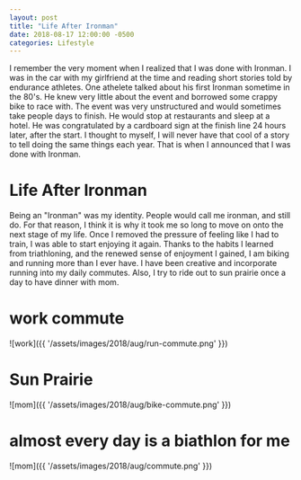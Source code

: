 ```yaml
---
layout: post
title: "Life After Ironman"
date: 2018-08-17 12:00:00 -0500
categories: Lifestyle
---
```

    
I remember the very moment when I realized that I was done with Ironman.
I was in the car with my girlfriend at the time and reading short stories told by endurance athletes.
One athelete talked about his first Ironman sometime in the 80's.
He knew very little about the event and borrowed some crappy bike to race with.
The event was very unstructured and would sometimes take people days to finish.
He would stop at restaurants and sleep at a hotel.
He was congratulated by a cardboard sign at the finish line 24 hours later, after the start.
I thought to myself, I will never have that cool of a story to tell doing the same things each year.
That is when I announced that I was done with Ironman.


# Life After Ironman
Being an "Ironman" was my identity.
People would call me ironman, and still do.
For that reason, I think it is why it took me so long to move on onto the next stage of my life.
Once I removed the pressure of feeling like I had to train, I was able to start enjoying it again.
Thanks to the habits I learned from triathloning, and the renewed sense of enjoyment I gained, 
I am biking and running more than I ever have. 
I have been creative and incorporate running into my daily commutes.
Also, I try to ride out to sun prairie once a day to have dinner with mom.

# work commute
![work]({{ '/assets/images/2018/aug/run-commute.png' }})

# Sun Prairie
![mom]({{ '/assets/images/2018/aug/bike-commute.png' }})

# almost every day is a biathlon for me
![mom]({{ '/assets/images/2018/aug/commute.png' }})


